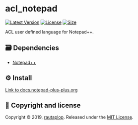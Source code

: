 # acl_notepad
[![Latest Version](https://img.shields.io/github/release/rautaplop/acl_notepad)](https://github.com/rautaplop/acl_notepad/releases)
[![License       ](https://img.shields.io/github/license/rautaplop/acl_notepad)](LICENSE)
[![Size          ](https://img.shields.io/github/repo-size/rautaplop/acl_notepad)](README.md)

ACL user defined language for Notepad++.

## 🗃 Dependencies
* [Notepad++](https://notepad-plus-plus.org/download/v7.7.1.html)

## ⚙️ Install
[Link to docs.notepad-plus-plus.org](http://docs.notepad-plus-plus.org/index.php/User_Defined_Language_Files#How_to_install_user_defined_language_files)

## 📝 Copyright and license
Copyright © 2019, [rautaplop](https://github.com/rautaplop). Released under the [MIT License](LICENSE).

